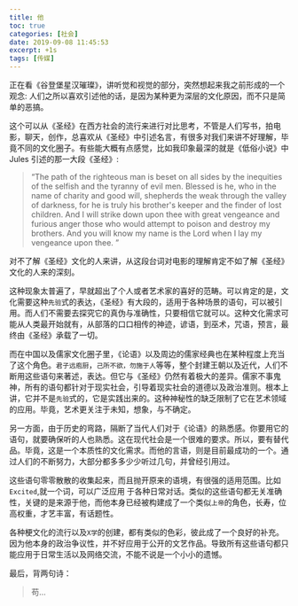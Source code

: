 ```yaml
---
title: 他
toc: true
categories: [社会]
date: 2019-09-08 11:45:53
excerpt: +1s
tags: [传媒]
---
```


正在看《谷登堡星汉璀璨》，讲听觉和视觉的部分，突然想起来我之前形成的一个观念:  人们之所以喜欢引述他的话，是因为某种更为深层的文化原因，而不只是简单的恶搞。



这个可以从《圣经》在西方社会的流行来进行对比思考，不管是人们写书，拍电影，聊天，创作，总喜欢从《圣经》中引述名言，有很多对我们来讲不好理解，毕竟不同的文化圈子。有些能大概有点感觉，比如我印象最深的就是《低俗小说》中 Jules 引述的那一大段《圣经》:

> “The path of the righteous man is beset on all sides by the inequities of the selfish and the tyranny of evil men. Blessed is he, who in the name of charity and good will, shepherds the weak through the valley of darkness, for he is truly his brother's keeper and the finder of lost children. And I will strike down upon thee with great vengeance and furious anger those who would attempt to poison and destroy my brothers. And you will know my name is the Lord when I lay my vengeance upon thee. ”



对不了解《圣经》文化的人来讲，从这段台词对电影的理解肯定不如了解《圣经》文化的人来的深刻。



这种现象太普遍了，早就超出了个人或者艺术家的喜好的范畴。可以肯定的是，文化需要这种`先验`式的表达，《圣经》有大段的，适用于各种场景的语句，可以被引用。而人们不需要去探究它的真伪与准确性，只要相信它就可以。这种文化需求可能从人类最开始就有，从部落的口口相传的神迹，谚语，到巫术，咒语，预言，最终由《圣经》承载了一切。



而在中国以及儒家文化圈子里，《论语》以及周边的儒家经典也在某种程度上充当了这个角色。`君子远庖厨`，`己所不欲，勿施于人`等等，整个封建王朝以及近代，人们不断用这些语句来著述，表达。但它与《圣经》仍然有着极大的差异。儒家不事鬼神，所有的语句都针对于现实社会，引导着现实社会的道德以及政治准则。根本上讲，它并不是`先验`式的，它是实践出来的。这种神秘性的缺乏限制了它在艺术领域的应用。毕竟，艺术更关注于未知，想象，与不确定。



另一方面，由于历史的弯路，隔断了当代人们对于《论语》的熟悉感。你要用它的语句，就要确保听的人也熟悉。这在现代社会是一个很难的要求。所以，要有替代品。毕竟，这是一个本质性的文化需求。而他的言语，则是目前最成功的一个。通过人们的不断努力，大部分都多多少少听过几句，并曾经引用过。



这些语句零零散散的收集起来，而且抛开原来的语境，有很强的适用范围。比如 `Excited`,就一个词，可以广泛应用 于各种日常对话。类似的这些语句都无关准确性，关键的是来源于他，而他本身已经被构建成了一个类似`上帝`的角色，长寿，位高权重，才艺丰富，有话题性。



各种梗文化的流行以及`X学`的创建，都有类似的色彩，彼此成了一个良好的补充。因为他本身的政治争议性，并不好应用于公开的文艺作品。导致所有这些语句都只能应用于日常生活以及网络交流，不能不说是一个小小的遗憾。



最后，背两句诗：

> 苟...









